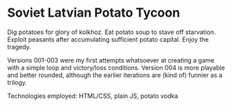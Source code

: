 # Soviet Latvian Potato Tycoon

Dig potatoes for glory of kolkhoz.
Eat potato soup to stave off starvation.
Exploit peasants after accumulating sufficient potato capital.
Enjoy the tragedy.

Versions 001-003 were my first attempts whatsoever at creating a game with a simple loop and victory/loss conditions. Version 004 is more playable and better rounded, although the earlier iterations are (kind of) funnier as a trilogy.

Technologies employed: HTML/CSS, plain JS, potato vodka